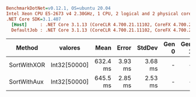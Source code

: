 ``` ini

BenchmarkDotNet=v0.12.1, OS=ubuntu 20.04
Intel Xeon CPU E5-2673 v4 2.30GHz, 1 CPU, 2 logical and 2 physical cores
.NET Core SDK=3.1.407
  [Host]     : .NET Core 3.1.13 (CoreCLR 4.700.21.11102, CoreFX 4.700.21.11602), X64 RyuJIT
  DefaultJob : .NET Core 3.1.13 (CoreCLR 4.700.21.11102, CoreFX 4.700.21.11602), X64 RyuJIT


```
|      Method |      valores |     Mean |   Error |  StdDev | Gen 0 | Gen 1 | Gen 2 | Allocated |
|------------ |------------- |---------:|--------:|--------:|------:|------:|------:|----------:|
| SortWithXOR | Int32[50000] | 632.4 ms | 3.93 ms | 3.68 ms |     - |     - |     - |     544 B |
| SortWithAux | Int32[50000] | 645.5 ms | 2.85 ms | 2.53 ms |     - |     - |     - |     540 B |
